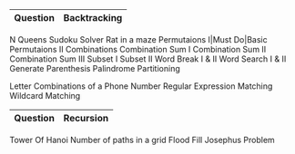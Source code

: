 Question | Backtracking
| :--- | ---: 
N Queens
Sudoku Solver
Rat in a maze
Permutaions I|Must Do|Basic
Permutaions II
Combinations
Combination Sum I
Combination Sum II
Combination Sum III
Subset I
Subset II
Word Break I & II
Word Search I & II
Generate Parenthesis
Palindrome Partitioning

Letter Combinations of a Phone Number
Regular Expression Matching
Wildcard Matching
     
Question | Recursion
| :--- | ---: 
Tower Of Hanoi
Number of paths in a grid
Flood Fill
Josephus Problem
